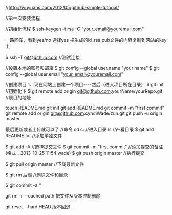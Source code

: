 ﻿//http://wuyuans.com/2012/05/github-simple-tutorial/



//第一次安装流程

//初始化流程
$ ssh-keygen -t rsa -C "your_email@youremail.com"

一路回车，看到yes/no 选择yes
把生成的id_rsa.pub文件的内容复制到网站的key上

$ ssh -T git@github.com 	//测试连接

//设置本地的账号和邮箱
$ git config --global user.name "your name"
$ git config --global user.email "your_email@youremail.com"


//创建项目
1、现在网站上创建一个项目----然后（进入项目所在目录）
$ git init 	//初始化下
$ git remote add origin git@github.com:yourName/yourRepo.git		//项目的地址

touch README.md
git init
git add README.md
git commit -m "first commit"
git remote add origin git@github.com:cyndiWade/zun.git
git push -u origin master


最后更新或者上传就可以了
//命令
cd c: 								//进入目录
ls										//产看目录
$ git add README.txt		//添加单独文件

$ git add -A 			//选择提交文件
$ git commit -m "first commit"	//添加提交的备注(格式：2013-10-25 11:54 wade)
$ git push origin master	//执行提交

$ git pull origin master	//下载最新文件

$ git rm 后缀			//删除文件和目录

$ git commit -a ''

git rm -r --cached path 把文件从版本控制删除

git reset --hard HEAD 版本回退
